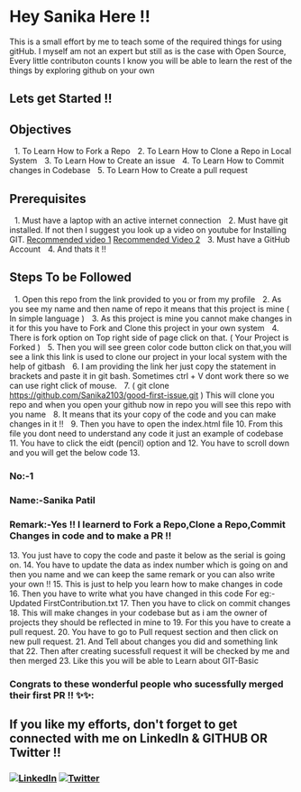 # Hey Sanika Here !!
  This is a small effort by me to teach some of the required things for using gitHub.
  I myself am not an expert but still as is the case with Open Source, Every little contributon counts
  I know you will be able to learn the rest of the things by exploring github on your own
  
  
## Lets get Started !!

## Objectives 
 1.⁠ ⁠To Learn How to Fork a Repo 
 2.⁠ ⁠To Learn How to Clone a Repo in Local System
 3.⁠ ⁠To Learn How to Create an issue
 4.⁠ ⁠To Learn How to Commit changes in Codebase 
 5.⁠ ⁠To Learn How to Create a pull request 

## Prerequisites 
 1.⁠ ⁠Must have a laptop with an active internet connection
 2.⁠ ⁠Must have git installed. If not then I suggest you look up a video on youtube for Installing GIT. [Recommended video 1](https://www.youtube.com/watch?v=ON5GAXubt_4) [Recommended Video 2](https://www.youtube.com/watch?v=qkbK31dMNfM)
 3.⁠ ⁠Must have a GitHub Account 
 4.⁠ ⁠And thats it !!

## Steps To be Followed 
 1.⁠ ⁠Open this repo from the link provided to you or from my profile 
 2.⁠ ⁠As you see my name and then name of repo it means that this project is mine ( In simple language )
 3.⁠ ⁠As this project is mine you  cannot make changes in it for this you have to Fork and Clone this project in your own system 
 4.⁠ ⁠There is fork option on Top right side of page click on that. ( Your Project is Forked )
 5.⁠ ⁠Then you will see green color code button click on that,you will see a link this link is used to clone our project in your local system with the help of gitbash
 6.⁠ ⁠I am providing the link her just copy the statement in brackets and paste it in git bash. Sometimes ctrl + V dont work there  so we can use right click of mouse.
 7.⁠ ⁠( git clone https://github.com/Sanika2103/good-first-issue.git ) This will clone you repo and when you open your github now in repo you will see this repo with you name 
 8.⁠ ⁠It means that its your copy of the code and you can make changes in it !!
 9.⁠ ⁠Then you have to open the index.html file 
10.⁠ ⁠From this file you dont need to understand any code it just an example of codebase
11.⁠ ⁠You have to click the eidt (pencil) option and 
12.⁠ ⁠You have  to scroll down and you will get the below code 
13. 
        <h3>No:-1</h3>
        <h3>Name:-Sanika Patil</h3> 
        <h3>Remark:-Yes !! I learnerd to Fork a Repo,Clone a Repo,Commit Changes in code and to make a PR !!</h3>
 13. You just have to copy the code and paste it below as the serial is going on.
 14. You have to update the data as index number which is going on and then you name and we can keep the same remark or you can also write your own !!
 15. This is just to help you learn how to make changes in code 
 16. Then you have to write what you have changed in this code For eg:- Updated FirstContribution.txt
 17. Then you have to click on commit changes 
 18. This will make changes in your codebase but as i am the owner of projects they should be reflected in mine to 
 19. For this you have to create a pull request.
 20. You have to go to Pull request section and then click on new pull request. 
 21. And Tell about changes you did and something link that 
 22. Then after creating sucessfull request it will be checked by me and then merged
 23. Like this you will be able to  Learn about GIT-Basic 
  
 
### Congrats to these wonderful people who sucessfully merged their first PR !! ✨✨:

 ## If you like my efforts, don't forget to get connected with me on LinkedIn & GITHUB OR Twitter !!
   
 <h3>
<a href="https://www.linkedin.com/in/sanika-patil21/" ><img alt="LinkedIn" src="https://img.shields.io/badge/linkedin-%230077B5.svg?style=for-the-badge&logo=linkedin&logoColor=white"/></a>
<a href="https://twitter.com/Sanikaa_21?s=08"><img  alt="Twitter" src="https://img.shields.io/badge/Sanikaa_21-%231DA1F2.svg?style=for-the-badge&logo=Twitter&logoColor=white"/></a>

</h3>
 <br>
